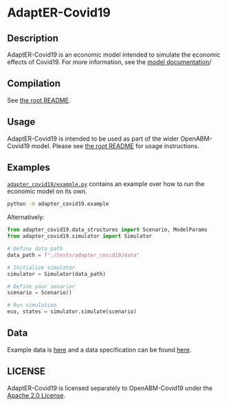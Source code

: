 # AdaptER-Covid19

## Description

AdaptER-Covid19 is an economic model intended to simulate the economic effects of Covid19. For more information, see
the [model documentation](../../documentation/economic_model.md)/

## Compilation

See [the root README](../../README.md).

## Usage

AdaptER-Covid19 is intended to be used as part of the wider OpenABM-Covid19 model. Please see [the root README](../../README.md) for usage instructions.

## Examples

[`adapter_covid19/example.py`](example.py) contains an example over how to run the economic model on its own.

```bash
python -m adapter_covid19.example
```

Alternatively:
```python
from adapter_covid19.data_structures import Scenario, ModelParams
from adapter_covid19.simulator import Simulator

# Define data path
data_path = f"./tests/adapter_covid19/data"

# Initialize simulator
simulator = Simulator(data_path)

# Define your senarior
scenario = Scenario()

# Run simulation
eco, states = simulator.simulate(scenario)
```

## Data

Example data is [here](../../tests/adapter_covid19/data) and a data specification can be found [here](../../tests/adapter_covid19/data).

## LICENSE

AdaptER-Covid19 is licensed separately to OpenABM-Covid19 under the [Apache 2.0 License](LICENSE).
